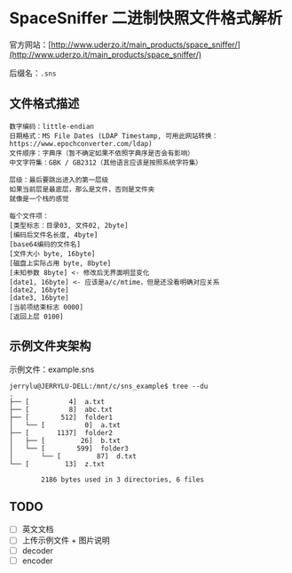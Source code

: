 # SpaceSniffer 二进制快照文件格式解析

官方网站：[http://www.uderzo.it/main_products/space_sniffer/](http://www.uderzo.it/main_products/space_sniffer/)

后缀名：`.sns`

## 文件格式描述

```
数字编码：little-endian
日期格式：MS File Dates (LDAP Timestamp, 可用此网站转换：https://www.epochconverter.com/ldap)
文件顺序：字典序（暂不确定如果不依照字典序是否会有影响）
中文字符集：GBK / GB2312（其他语言应该是按照系统字符集）

层级：最后要跳出进入的第一层级
如果当前层是最底层，那么是文件，否则是文件夹
就像是一个栈的感觉

每个文件项：
[类型标志：目录03, 文件02, 2byte]
[编码后文件名长度, 4byte]
[base64编码的文件名]
[文件大小 byte, 16byte]
[磁盘上实际占用 byte, 8byte]
[未知参数 8byte] <- 修改后无界面明显变化
[date1, 16byte] <- 应该是a/c/mtime，但是还没看明确对应关系
[date2, 16byte]
[date3, 16byte]
[当前项结束标志 0000]
[返回上层 0100]
```



## 示例文件夹架构

示例文件：example.sns

```
jerrylu@JERRYLU-DELL:/mnt/c/sns_example$ tree --du
.
├── [          4]  a.txt
├── [          8]  abc.txt
├── [        512]  folder1
│   └── [          0]  a.txt
├── [       1137]  folder2
│   ├── [         26]  b.txt
│   └── [        599]  folder3
│       └── [         87]  d.txt
└── [         13]  z.txt

        2186 bytes used in 3 directories, 6 files
```



## TODO

- [ ] 英文文档
- [ ] 上传示例文件 + 图片说明
- [ ] decoder
- [ ] encoder